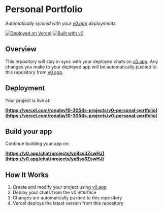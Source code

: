 # Personal Portfolio

*Automatically synced with your [v0.app](https://v0.app) deployments*

[![Deployed on Vercel](https://img.shields.io/badge/Deployed%20on-Vercel-black?style=for-the-badge&logo=vercel)](https://vercel.com/ronplay10-3054s-projects/v0-personal-portfolio)
[![Built with v0](https://img.shields.io/badge/Built%20with-v0.app-black?style=for-the-badge)](https://v0.app/chat/projects/ynBss3ZswHJ)

## Overview

This repository will stay in sync with your deployed chats on [v0.app](https://v0.app).
Any changes you make to your deployed app will be automatically pushed to this repository from [v0.app](https://v0.app).

## Deployment

Your project is live at:

**[https://vercel.com/ronplay10-3054s-projects/v0-personal-portfolio](https://vercel.com/ronplay10-3054s-projects/v0-personal-portfolio)**

## Build your app

Continue building your app on:

**[https://v0.app/chat/projects/ynBss3ZswHJ](https://v0.app/chat/projects/ynBss3ZswHJ)**

## How It Works

1. Create and modify your project using [v0.app](https://v0.app)
2. Deploy your chats from the v0 interface
3. Changes are automatically pushed to this repository
4. Vercel deploys the latest version from this repository
